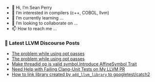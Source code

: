 - 👋 Hi, I’m Sean Perry
- 👀 I’m interested in compilers (c++, COBOL, llvm)
- 🌱 I’m currently learning ...
- 💞️ I’m looking to collaborate on ...
- 📫 How to reach me ...

<!---
s66perry/s66perry is a ✨ special ✨ repository because its `README.md` (this file) appears on your GitHub profile.
You can click the Preview link to take a look at your changes.
--->
### 📕 Latest LLVM Discourse Posts

<!-- DISCOURSE-LLVM:START -->
- [The problem while using opt passes](https://discourse.llvm.org/t/the-problem-while-using-opt-passes/83953#post_2)
- [The problem while using opt passes](https://discourse.llvm.org/t/the-problem-while-using-opt-passes/83953#post_1)
- [Make threadid op is valid symbol.Introduce AffineSymbol Trait](https://discourse.llvm.org/t/make-threadid-op-is-valid-symbol-introduce-affinesymbol-trait/83702#post_5)
- [Need Help with Failing Clang-Unit Tests on My LLVM PR](https://discourse.llvm.org/t/need-help-with-failing-clang-unit-tests-on-my-llvm-pr/83848#post_5)
- [How to link library created by `add_llvm_library` to googletest/catch2](https://discourse.llvm.org/t/how-to-link-library-created-by-add-llvm-library-to-googletest-catch2/83941#post_6)
<!-- DISCOURSE-LLVM:END -->
